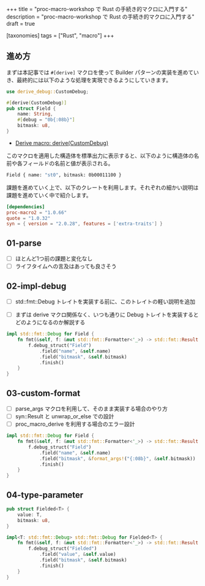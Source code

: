 +++
title = "proc-macro-workshop で Rust の手続き的マクロに入門する"
description = "proc-macro-workshop で Rust の手続き的マクロに入門する"
draft = true

[taxonomies]
tags = ["Rust", "macro"]
+++

## 進め方

まずは本記事では `#[derive]` マクロを使って Builder パターンの実装を進めていき、最終的には以下のような処理を実現できるようにしていきます。

```rust
use derive_debug::CustomDebug;

#[derive(CustomDebug)]
pub struct Field {
    name: String,
    #[debug = "0b{:08b}"]
    bitmask: u8,
}
```

- [Derive macro: derive(CustomDebug)](https://github.com/dtolnay/proc-macro-workshop/tree/master#derive-macro-derivecustomdebug)

このマクロを適用した構造体を標準出力に表示すると、以下のように構造体の名前や各フィールドの名前と値が表示される。

```bash
Field { name: "st0", bitmask: 0b00011100 }
```

課題を進めていく上で、以下のクレートを利用します。それぞれの細かい説明は課題を進めていく中で紹介します。

```toml
[dependencies]
proc-macro2 = "1.0.66"
quote = "1.0.32"
syn = { version = "2.0.28", features = ['extra-traits'] }
```

## 01-parse

- [ ] ほとんど1つ前の課題と変化なし
- [ ] ライフタイムへの言及はあっても良さそう

## 02-impl-debug

- [ ] std::fmt::Debug トレイトを実装する前に、このトレイトの軽い説明を追加
- [ ] まずは derive マクロ関係なく、いつも通りに Debug トレイトを実装するとどのようになるのか解説する


```rust
impl std::fmt::Debug for Field {
    fn fmt(&self, f: &mut std::fmt::Formatter<'_>) -> std::fmt::Result {
        f.debug_struct("Field")
            .field("name", &self.name)
            .field("bitmask", &self.bitmask)
            .finish()
    }
}
```

## 03-custom-format

- [ ] parse_args マクロを利用して、そのまま実装する場合のやり方
- [ ] syn::Result と unwrap_or_else での設計
- [ ] proc_macro_derive を利用する場合のエラー設計

```rust
impl std::fmt::Debug for Field {
    fn fmt(&self, f: &mut std::fmt::Formatter<'_>) -> std::fmt::Result {
        f.debug_struct("Field")
            .field("name", &self.name)
            .field("bitmask", &format_args!("{:08b}", &self.bitmask))
            .finish()
    }
}
```

## 04-type-parameter

```rust
pub struct Fielded<T> {
    value: T,
    bitmask: u8,
}

impl<T: std::fmt::Debug> std::fmt::Debug for Fielded<T> {
    fn fmt(&self, f: &mut std::fmt::Formatter<'_>) -> std::fmt::Result {
        f.debug_struct("Fielded")
            .field("value", &self.value)
            .field("bitmask", &self.bitmask)
            .finish()
    }
}
```

